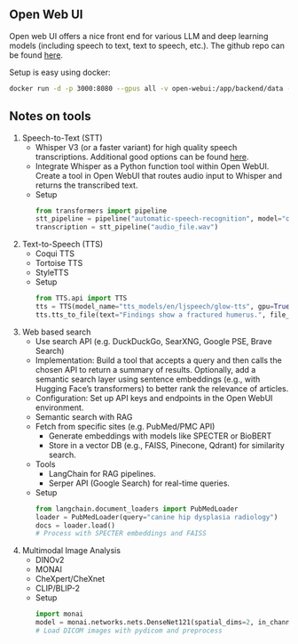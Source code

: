 ## Open Web UI

Open web UI offers a nice front end for various LLM and deep learning models (including speech to text, text to speech, etc.). The github repo can be found [here](https://github.com/open-webui/open-webui).

Setup is easy using docker:
```bash
docker run -d -p 3000:8080 --gpus all -v open-webui:/app/backend/data --name open-webui ghcr.io/open-webui/open-webui:main
```

## Notes on tools

1. Speech-to-Text (STT)
    - Whisper V3 (or a faster variant) for high quality speech transcriptions. Additional good options can be found [here](https://huggingface.co/spaces/hf-audio/open_asr_leaderboard).
    - Integrate Whisper as a Python function tool within Open WebUI. Create a tool in Open WebUI that routes audio input to Whisper and returns the transcribed text.
    - Setup
        ```python
        from transformers import pipeline
        stt_pipeline = pipeline("automatic-speech-recognition", model="openai/whisper-large-v3")
        transcription = stt_pipeline("audio_file.wav")
        ```
2. Text-to-Speech (TTS)
    - Coqui TTS
    - Tortoise TTS
    - StyleTTS
    - Setup
        ```python
        from TTS.api import TTS
        tts = TTS(model_name="tts_models/en/ljspeech/glow-tts", gpu=True)
        tts.tts_to_file(text="Findings show a fractured humerus.", file_path="output.wav")
        ```
3. Web based search
    - Use search API (e.g. DuckDuckGo, SearXNG, Google PSE, Brave Search)
    - Implementation:
        Build a tool that accepts a query and then calls the chosen API to return a summary of results.
        Optionally, add a semantic search layer using sentence embeddings (e.g., with Hugging Face’s transformers) to better rank the relevance of articles.
    - Configuration:
        Set up API keys and endpoints in the Open WebUI environment.
    - Semantic search with RAG
    - Fetch from specific sites (e.g. PubMed/PMC API)
        - Generate embeddings with models like SPECTER or BioBERT
        - Store in a vector DB (e.g., FAISS, Pinecone, Qdrant) for similarity search.
    - Tools
        - LangChain for RAG pipelines.
        - Serper API (Google Search) for real-time queries.
    - Setup
        ```python
        from langchain.document_loaders import PubMedLoader
        loader = PubMedLoader(query="canine hip dysplasia radiology")
        docs = loader.load()
        # Process with SPECTER embeddings and FAISS
        ```
4. Multimodal Image Analysis 
    - DINOv2
    - MONAI
    - CheXpert/CheXnet
    - CLIP/BLIP-2
    - Setup
        ```python
        import monai
        model = monai.networks.nets.DenseNet121(spatial_dims=2, in_channels=1, out_channels=2)
        # Load DICOM images with pydicom and preprocess
        ```